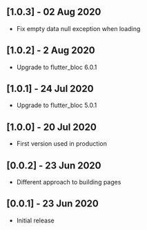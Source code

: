 ## [1.0.3] - 02 Aug 2020
* Fix empty data null exception when loading

## [1.0.2] - 2 Aug 2020
* Upgrade to flutter_bloc 6.0.1

## [1.0.1] - 24 Jul 2020
* Upgrade to flutter_bloc 5.0.1

## [1.0.0] - 20 Jul 2020
* First version used in production

## [0.0.2] - 23 Jun 2020

* Different approach to building pages

## [0.0.1] - 23 Jun 2020

* Initial release
